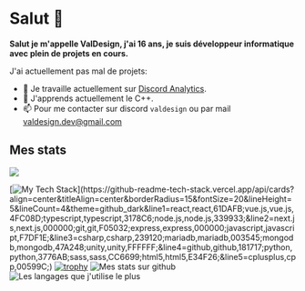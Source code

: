 # Salut 👋

**Salut je m'appelle ValDesign, j'ai 16 ans, je suis développeur informatique avec plein de projets en cours.**

J'ai actuellement pas mal de projets:

- 🔭 Je travaille actuellement sur [Discord Analytics](https://discordanalytics.xyz).
- 🌱 J'apprends actuellement le C++.
- 📫 Pour me contacter sur discord `valdesign` ou par mail <a href="mailto:valdesign.dev@gmail.com">valdesign.dev@gmail.com</a>

## Mes stats
![](https://komarev.com/ghpvc/?username=valdesign22)

[![My Tech Stack](https://github-readme-tech-stack.vercel.app/api/cards?align=center&titleAlign=center&borderRadius=15&fontSize=20&lineHeight=5&lineCount=5&theme=github_dark&line1=react,react,61DAFB;vue.js,vue.js,4FC08D;typescript,typescript,3178C6;node.js,node.js,339933;&line2=next.js,next.js,000000;git,git,F05032;express,express,000000;javascript,javascript,F7DF1E;&line3=csharp,csharp,239120;mariadb,mariadb,003545;mongodb,mongodb,47A248;unity,unity,FFFFFF;&line4=github,github,181717;python,python,3776AB;sass,sass,CC6699;html5,html5,E34F26;&line5=cplusplus,cpp,00599C;)](https://github-readme-tech-stack.vercel.app/api/cards?align=center&titleAlign=center&borderRadius=15&fontSize=20&lineHeight=5&lineCount=4&theme=github_dark&line1=react,react,61DAFB;vue.js,vue.js,4FC08D;typescript,typescript,3178C6;node.js,node.js,339933;&line2=next.js,next.js,000000;git,git,F05032;express,express,000000;javascript,javascript,F7DF1E;&line3=csharp,csharp,239120;mariadb,mariadb,003545;mongodb,mongodb,47A248;unity,unity,FFFFFF;&line4=github,github,181717;python,python,3776AB;sass,sass,CC6699;html5,html5,E34F26;&line5=cplusplus,cpp,00599C;)
[![trophy](https://github-trophies.vercel.app/?username=ValDesign22&theme=onedark)](https://github.com/lucthienphong1120/github-trophies)
<img alt="Mes stats sur github" src="https://github-readme-stats.vercel.app/api?username=ValDesign22&show_icons=true&hide_border=true&theme=algolia" />
<img alt="Les langages que j'utilise le plus" src="https://github-readme-stats.vercel.app/api/top-langs?username=ValDesign22&show_icons=true&theme=algolia&layout=compact&langs_count=10" />
